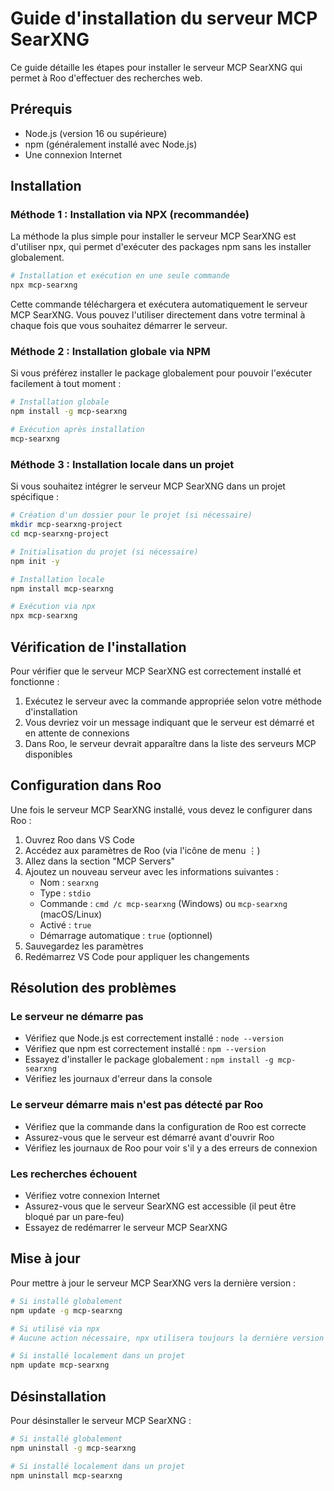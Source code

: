 # Guide d'installation du serveur MCP SearXNG

Ce guide détaille les étapes pour installer le serveur MCP SearXNG qui permet à Roo d'effectuer des recherches web.

## Prérequis

- Node.js (version 16 ou supérieure)
- npm (généralement installé avec Node.js)
- Une connexion Internet

## Installation

### Méthode 1 : Installation via NPX (recommandée)

La méthode la plus simple pour installer le serveur MCP SearXNG est d'utiliser npx, qui permet d'exécuter des packages npm sans les installer globalement.

```bash
# Installation et exécution en une seule commande
npx mcp-searxng
```

Cette commande téléchargera et exécutera automatiquement le serveur MCP SearXNG. Vous pouvez l'utiliser directement dans votre terminal à chaque fois que vous souhaitez démarrer le serveur.

### Méthode 2 : Installation globale via NPM

Si vous préférez installer le package globalement pour pouvoir l'exécuter facilement à tout moment :

```bash
# Installation globale
npm install -g mcp-searxng

# Exécution après installation
mcp-searxng
```

### Méthode 3 : Installation locale dans un projet

Si vous souhaitez intégrer le serveur MCP SearXNG dans un projet spécifique :

```bash
# Création d'un dossier pour le projet (si nécessaire)
mkdir mcp-searxng-project
cd mcp-searxng-project

# Initialisation du projet (si nécessaire)
npm init -y

# Installation locale
npm install mcp-searxng

# Exécution via npx
npx mcp-searxng
```

## Vérification de l'installation

Pour vérifier que le serveur MCP SearXNG est correctement installé et fonctionne :

1. Exécutez le serveur avec la commande appropriée selon votre méthode d'installation
2. Vous devriez voir un message indiquant que le serveur est démarré et en attente de connexions
3. Dans Roo, le serveur devrait apparaître dans la liste des serveurs MCP disponibles

## Configuration dans Roo

Une fois le serveur MCP SearXNG installé, vous devez le configurer dans Roo :

1. Ouvrez Roo dans VS Code
2. Accédez aux paramètres de Roo (via l'icône de menu ⋮)
3. Allez dans la section "MCP Servers"
4. Ajoutez un nouveau serveur avec les informations suivantes :
   - Nom : `searxng`
   - Type : `stdio`
   - Commande : `cmd /c mcp-searxng` (Windows) ou `mcp-searxng` (macOS/Linux)
   - Activé : `true`
   - Démarrage automatique : `true` (optionnel)
5. Sauvegardez les paramètres
6. Redémarrez VS Code pour appliquer les changements

## Résolution des problèmes

### Le serveur ne démarre pas

- Vérifiez que Node.js est correctement installé : `node --version`
- Vérifiez que npm est correctement installé : `npm --version`
- Essayez d'installer le package globalement : `npm install -g mcp-searxng`
- Vérifiez les journaux d'erreur dans la console

### Le serveur démarre mais n'est pas détecté par Roo

- Vérifiez que la commande dans la configuration de Roo est correcte
- Assurez-vous que le serveur est démarré avant d'ouvrir Roo
- Vérifiez les journaux de Roo pour voir s'il y a des erreurs de connexion

### Les recherches échouent

- Vérifiez votre connexion Internet
- Assurez-vous que le serveur SearXNG est accessible (il peut être bloqué par un pare-feu)
- Essayez de redémarrer le serveur MCP SearXNG

## Mise à jour

Pour mettre à jour le serveur MCP SearXNG vers la dernière version :

```bash
# Si installé globalement
npm update -g mcp-searxng

# Si utilisé via npx
# Aucune action nécessaire, npx utilisera toujours la dernière version

# Si installé localement dans un projet
npm update mcp-searxng
```

## Désinstallation

Pour désinstaller le serveur MCP SearXNG :

```bash
# Si installé globalement
npm uninstall -g mcp-searxng

# Si installé localement dans un projet
npm uninstall mcp-searxng
